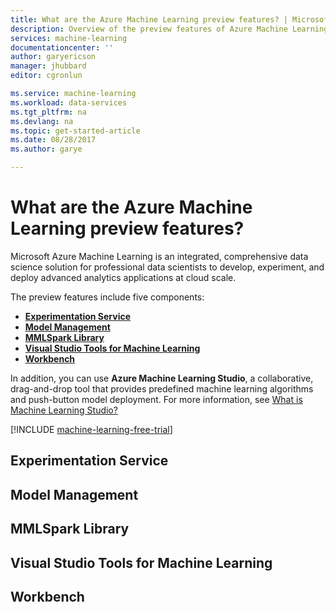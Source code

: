 ```yaml
---
title: What are the Azure Machine Learning preview features? | Microsoft Docs
description: Overview of the preview features of Azure Machine Learning, an integrated, end-to-end data science solution for professional data scientists to develop, experiment and deploy advanced analytics applications at cloud scale.
services: machine-learning
documentationcenter: ''
author: garyericson
manager: jhubbard
editor: cgronlun

ms.service: machine-learning
ms.workload: data-services
ms.tgt_pltfrm: na
ms.devlang: na
ms.topic: get-started-article
ms.date: 08/28/2017
ms.author: garye

---
```

# What are the Azure Machine Learning preview features?

Microsoft Azure Machine Learning is an integrated, comprehensive data science solution for professional data scientists to develop, experiment, and deploy advanced analytics applications at cloud scale. 

The preview features include five components:

- [**Experimentation Service**](#experimentation-service)
- [**Model Management**](#model-management-service)
- [**MMLSpark Library**](#mmlspark-library)
- [**Visual Studio Tools for Machine Learning**](#visual-studio-tools-for-machine-learning)
- [**Workbench**](#workbench)

In addition, you can use **Azure Machine Learning Studio**, a collaborative, drag-and-drop tool that provides predefined machine learning algorithms and push-button model deployment. For more information, see [What is Machine Learning Studio?](../studio/what-is-ml-studio.md)

[!INCLUDE [machine-learning-free-trial](../../../includes/machine-learning-free-trial.md)]

## Experimentation Service

## Model Management

## MMLSpark Library

## Visual Studio Tools for Machine Learning

## Workbench
